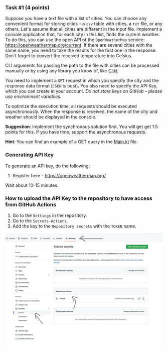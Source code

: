 ### Task #1 (4 points)

Suppose you have a text file with a list of cities. You can choose any convenient format for storing cities – a `csv` table with cities, a `txt` file, or any others. Let's assume that all cities are different in the input file. Implement a console application that, for each city in this list, finds the current weather. To do this, you can use the open API of the `OpenWeatherMap` service: https://openweathermap.org/current. If there are several cities with the same name, you need to take the results for the first one in the response. Don't forget to convert the received temperature into Celsius.

CLI arguments for passing the path to the file with cities can be processed manually or by using any library you know of, like [Clikt](https://ajalt.github.io/clikt/).

You need to implement a `GET` request in which you specify the city and the response data format (`JSON` is best). You also need to specify the API Key, which you can create in your account. _Do not store keys on GitHub – please use environment variables._

To optimize the execution time, all requests should be executed asynchronously. When the response is received, the name of the city and weather should be displayed in the console.

**Suggestion**: Implement the synchronous solution first. You will get get 1.5 points for this. If you have time, support the asynchronous requests.

**Hint**: You can find an example of a GET query in the [Main.kt](./src/main/kotlin/jub/test2/Main.kt) file.

### Generating API Key

To generate an API key, do the following:
1) Register here - https://openweathermap.org/

Wait about 10-15 minutes.

### How to upload the API Key to the repository to have access from GitHub Actions

1) Go to the `Settings` in the repository.
2) Go to the `Secrets-Actions`.
3) Add the key to the `Repository secrets` with the `TOKEN` name.

![How to upload the API Key to the repository to have access from GitHub Actions](../token.jpg)

